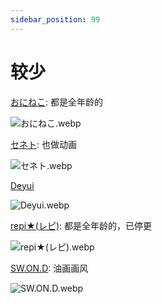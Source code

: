 ```yaml
---
sidebar_position: 99
---
```


# 较少

[おにねこ](https://www.pixiv.net/users/3952/illustrations): 都是全年龄的

![おにねこ.webp](https://p.inari.site/usr/1818/68ebb81e72aea.webp)

[セネト](https://www.pixiv.net/users/6102855/illustrations): 也做动画

![セネト.webp](https://p.inari.site/usr/1818/68ebb81e72b01.webp)

[Deyui](https://x.com/xdeyuix/media)

![Deyui.webp](https://p.inari.site/usr/1818/68ebb81f5dace.webp)

[repi★(レピ)](https://www.pixiv.net/users/1204169): 都是全年龄的，已停更

![repi★(レピ).webp](https://p.inari.site/usr/1818/68ebb81e7ed7f.webp)

[SW.ON.D](https://www.pixiv.net/users/74656017/illustrations): 油画画风

![SW.ON.D.webp](https://p.inari.site/usr/1818/68ebb81e72a83.webp)